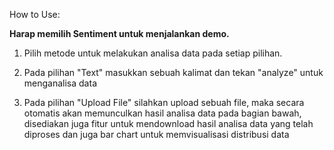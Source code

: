 How to Use:

**Harap memilih Sentiment untuk menjalankan demo.**

1. Pilih metode untuk melakukan analisa data pada setiap pilihan.

2. Pada pilihan "Text" masukkan sebuah kalimat dan tekan "analyze" untuk menganalisa data

3. Pada pilihan "Upload File" silahkan upload sebuah file, maka secara otomatis akan memunculkan hasil analisa data pada bagian bawah, disediakan juga fitur untuk mendownload hasil analisa data yang telah diproses dan juga bar chart untuk memvisualisasi distribusi data

